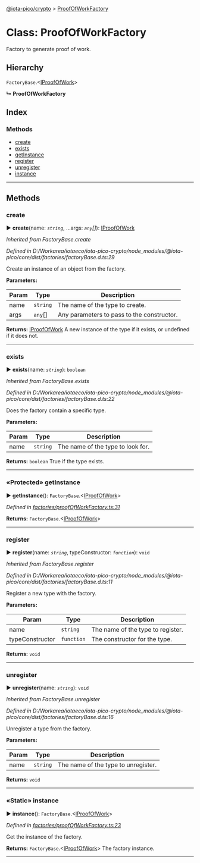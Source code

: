 [@iota-pico/crypto](../README.md) > [ProofOfWorkFactory](../classes/proofofworkfactory.md)



# Class: ProofOfWorkFactory


Factory to generate proof of work.

## Hierarchy


 `FactoryBase`.<[IProofOfWork](../interfaces/iproofofwork.md)>

**↳ ProofOfWorkFactory**







## Index

### Methods

* [create](proofofworkfactory.md#create)
* [exists](proofofworkfactory.md#exists)
* [getInstance](proofofworkfactory.md#getinstance)
* [register](proofofworkfactory.md#register)
* [unregister](proofofworkfactory.md#unregister)
* [instance](proofofworkfactory.md#instance)



---
## Methods
<a id="create"></a>

###  create

► **create**(name: *`string`*, ...args: *`any`[]*): [IProofOfWork](../interfaces/iproofofwork.md)



*Inherited from FactoryBase.create*

*Defined in D:/Workarea/iotaeco/iota-pico-crypto/node_modules/@iota-pico/core/dist/factories/factoryBase.d.ts:29*



Create an instance of an object from the factory.


**Parameters:**

| Param | Type | Description |
| ------ | ------ | ------ |
| name | `string`   |  The name of the type to create. |
| args | `any`[]   |  Any parameters to pass to the constructor. |





**Returns:** [IProofOfWork](../interfaces/iproofofwork.md)
A new instance of the type if it exists, or undefined if it does not.






___

<a id="exists"></a>

###  exists

► **exists**(name: *`string`*): `boolean`



*Inherited from FactoryBase.exists*

*Defined in D:/Workarea/iotaeco/iota-pico-crypto/node_modules/@iota-pico/core/dist/factories/factoryBase.d.ts:22*



Does the factory contain a specific type.


**Parameters:**

| Param | Type | Description |
| ------ | ------ | ------ |
| name | `string`   |  The name of the type to look for. |





**Returns:** `boolean`
True if the type exists.






___

<a id="getinstance"></a>

### «Protected» getInstance

► **getInstance**(): `FactoryBase`.<[IProofOfWork](../interfaces/iproofofwork.md)>



*Defined in [factories/proofOfWorkFactory.ts:31](https://github.com/iotaeco/iota-pico-crypto/blob/d6e0a8f/src/factories/proofOfWorkFactory.ts#L31)*





**Returns:** `FactoryBase`.<[IProofOfWork](../interfaces/iproofofwork.md)>





___

<a id="register"></a>

###  register

► **register**(name: *`string`*, typeConstructor: *`function`*): `void`



*Inherited from FactoryBase.register*

*Defined in D:/Workarea/iotaeco/iota-pico-crypto/node_modules/@iota-pico/core/dist/factories/factoryBase.d.ts:11*



Register a new type with the factory.


**Parameters:**

| Param | Type | Description |
| ------ | ------ | ------ |
| name | `string`   |  The name of the type to register. |
| typeConstructor | `function`   |  The constructor for the type. |





**Returns:** `void`





___

<a id="unregister"></a>

###  unregister

► **unregister**(name: *`string`*): `void`



*Inherited from FactoryBase.unregister*

*Defined in D:/Workarea/iotaeco/iota-pico-crypto/node_modules/@iota-pico/core/dist/factories/factoryBase.d.ts:16*



Unregister a type from the factory.


**Parameters:**

| Param | Type | Description |
| ------ | ------ | ------ |
| name | `string`   |  The name of the type to unregister. |





**Returns:** `void`





___

<a id="instance"></a>

### «Static» instance

► **instance**(): `FactoryBase`.<[IProofOfWork](../interfaces/iproofofwork.md)>



*Defined in [factories/proofOfWorkFactory.ts:23](https://github.com/iotaeco/iota-pico-crypto/blob/d6e0a8f/src/factories/proofOfWorkFactory.ts#L23)*



Get the instance of the factory.




**Returns:** `FactoryBase`.<[IProofOfWork](../interfaces/iproofofwork.md)>
The factory instance.






___



